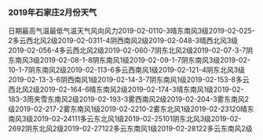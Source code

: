 ### 2019年石家庄2月份天气

日期最高气温最低气温天气风向风力2019-02-0110-3晴东南风3级2019-02-025-2多云西北风2级2019-02-0311-4阴西南风2级2019-02-048-3晴西北风3级2019-02-056-4多云西北风2级2019-02-060-7阴东北风2级2019-02-07-3-7阴东南风3级2019-02-08-1-8阴东南风1级2019-02-09-1-7阴东南风3级2019-02-10-1-7阴东南风2级2019-02-113-6多云西南风1级2019-02-121-4阴东北风3级2019-02-13-3-6阴西南风1级2019-02-14-3-7阴东南风1级2019-02-153-8多云西北风2级2019-02-164-6晴东南风2级2019-02-174-3晴东南风1级2019-02-183-3雨夹雪东南风2级2019-02-193-3雾西南风2级2019-02-204-3雾东南风2级2019-02-217-2雾东南风1级2019-02-2210-2雾东北风1级2019-02-23120晴东南风3级2019-02-24111多云东北风1级2019-02-25101阴东北风3级2019-02-2692阴东北风2级2019-02-27122多云东南风1级2019-02-28122多云东南风2级
